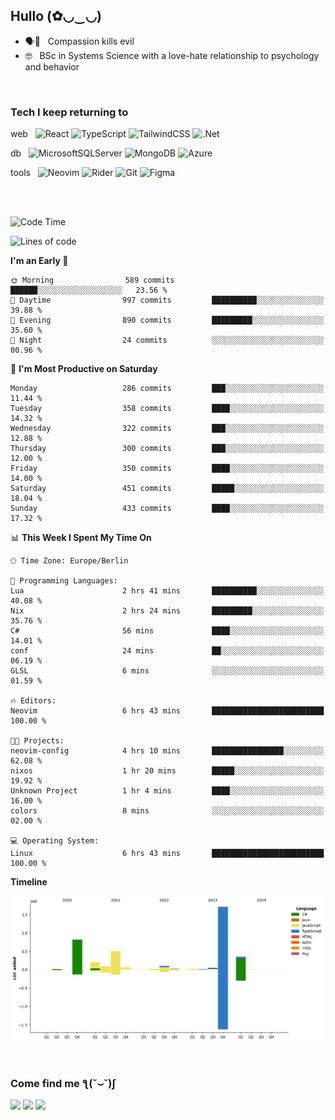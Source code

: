 <h2>Hullo (✿◡‿◡)</h2>

<ul>
  <li>🗣️💯 &nbsp; Compassion kills evil</li>
  <li>🤓 &nbsp; BSc in Systems Science with a love-hate relationship to psychology and behavior</li>
</ul>
<br/>

<h3>Tech I keep returning to</h3>

web &nbsp;
![React](https://img.shields.io/badge/react-%2320232a.svg?style=for-the-badge&logo=react&logoColor=%2361DAFB)
![TypeScript](https://img.shields.io/badge/typescript-%23007ACC.svg?style=for-the-badge&logo=typescript&logoColor=white)
![TailwindCSS](https://img.shields.io/badge/tailwindcss-%2338B2AC.svg?style=for-the-badge&logo=tailwind-css&logoColor=white)
![.Net](https://img.shields.io/badge/.NET-5C2D91?style=for-the-badge&logo=.net&logoColor=white)

db &nbsp;
  ![MicrosoftSQLServer](https://img.shields.io/badge/Microsoft%20SQL%20Server-CC2927?style=for-the-badge&logo=microsoft%20sql%20server&logoColor=white)
![MongoDB](https://img.shields.io/badge/MongoDB-%234ea94b.svg?style=for-the-badge&logo=mongodb&logoColor=white)
  ![Azure](https://img.shields.io/badge/azure-%230072C6.svg?style=for-the-badge&logo=microsoftazure&logoColor=white)
  
tools &nbsp;
![Neovim](https://img.shields.io/badge/Neovim-57A143?logo=neovim&logoColor=white&style=for-the-badge)
  ![Rider](https://img.shields.io/badge/Rider-000000.svg?style=for-the-badge&logo=Rider&logoColor=white&color=black&labelColor=crimson)
  	![Git](https://img.shields.io/badge/git-%23F05033.svg?style=for-the-badge&logo=git&logoColor=white)
![Figma](https://img.shields.io/badge/figma-%23F24E1E.svg?style=for-the-badge&logo=figma&logoColor=white)

<br/><br/>

<!--START_SECTION:waka-->
![Code Time](http://img.shields.io/badge/Code%20Time-1%2C200%20hrs%2015%20mins-blue)

![Lines of code](https://img.shields.io/badge/From%20Hello%20World%20I%27ve%20Written-3.9%20million%20lines%20of%20code-blue)

**I'm an Early 🐤** 

```text
🌞 Morning                589 commits         ██████░░░░░░░░░░░░░░░░░░░   23.56 % 
🌆 Daytime                997 commits         ██████████░░░░░░░░░░░░░░░   39.88 % 
🌃 Evening                890 commits         █████████░░░░░░░░░░░░░░░░   35.60 % 
🌙 Night                  24 commits          ░░░░░░░░░░░░░░░░░░░░░░░░░   00.96 % 
```
📅 **I'm Most Productive on Saturday** 

```text
Monday                   286 commits         ███░░░░░░░░░░░░░░░░░░░░░░   11.44 % 
Tuesday                  358 commits         ████░░░░░░░░░░░░░░░░░░░░░   14.32 % 
Wednesday                322 commits         ███░░░░░░░░░░░░░░░░░░░░░░   12.88 % 
Thursday                 300 commits         ███░░░░░░░░░░░░░░░░░░░░░░   12.00 % 
Friday                   350 commits         ████░░░░░░░░░░░░░░░░░░░░░   14.00 % 
Saturday                 451 commits         █████░░░░░░░░░░░░░░░░░░░░   18.04 % 
Sunday                   433 commits         ████░░░░░░░░░░░░░░░░░░░░░   17.32 % 
```


📊 **This Week I Spent My Time On** 

```text
🕑︎ Time Zone: Europe/Berlin

💬 Programming Languages: 
Lua                      2 hrs 41 mins       ██████████░░░░░░░░░░░░░░░   40.08 % 
Nix                      2 hrs 24 mins       █████████░░░░░░░░░░░░░░░░   35.76 % 
C#                       56 mins             ████░░░░░░░░░░░░░░░░░░░░░   14.01 % 
conf                     24 mins             ██░░░░░░░░░░░░░░░░░░░░░░░   06.19 % 
GLSL                     6 mins              ░░░░░░░░░░░░░░░░░░░░░░░░░   01.59 % 

🔥 Editors: 
Neovim                   6 hrs 43 mins       █████████████████████████   100.00 % 

🐱‍💻 Projects: 
neovim-config            4 hrs 10 mins       ████████████████░░░░░░░░░   62.08 % 
nixos                    1 hr 20 mins        █████░░░░░░░░░░░░░░░░░░░░   19.92 % 
Unknown Project          1 hr 4 mins         ████░░░░░░░░░░░░░░░░░░░░░   16.00 % 
colors                   8 mins              ░░░░░░░░░░░░░░░░░░░░░░░░░   02.00 % 

💻 Operating System: 
Linux                    6 hrs 43 mins       █████████████████████████   100.00 % 
```

**Timeline**

![Lines of Code chart](https://raw.githubusercontent.com/hedonicadapter/hedonicadapter/main/assets/bar_graph.png)


<!--END_SECTION:waka-->

<br/>
<h3>Come find me ƪ(˘⌣˘)ʃ </h3>

<a href="https://hedonicadapter.com/"><img src="https://img.shields.io/badge/-Portfolio-3423A6?style=flat-square&logo=Google-Chrome&logoColor=white"/></a>
<a href="www.linkedin.com/in/sam-herman"><img src="https://img.shields.io/badge/-Sam%20Herman-0077B5?style=flat-square&logo=Linkedin&logoColor=white"/></a>
<a href="mailto:mailservice.samherman@gamil.com"><img src="https://img.shields.io/badge/-mailservice.samherman@gamil.com-D14836?style=flat-square&logo=Gmail&logoColor=white"/></a>

<!--
**cdthomp1/cdthomp1** is a ✨ _special_ ✨ repository because its `README.md` (this file) appears on your GitHub profile.


----
Credit: [cdthomp1](https://github.com/cdthomp1)

Last Edited on: 19/11/2020
